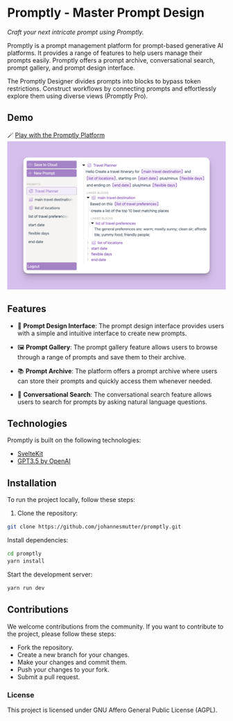 # Promptly - Master Prompt Design

*Craft your next intricate prompt using Promptly.*

Promptly is a prompt management platform for prompt-based generative AI platforms. It provides a range of features to help users manage their prompts easily. Promptly offers a prompt archive, conversational search, prompt gallery, and prompt design interface. 

The Promptly Designer divides prompts into blocks to bypass token restrictions. Construct workflows by connecting prompts and effortlessly explore them using diverse views (Promptly Pro).

## Demo
🪄 [Play with the Promptly Platform](https://promptly-app.vercel.app/)
![Screenshot of Prompty Platform](./preview.png)

## Features

- 🎨 **Prompt Design Interface**: The prompt design interface provides users with a simple and intuitive interface to create new prompts.

- 🖼️ **Prompt Gallery**: The prompt gallery feature allows users to browse through a range of prompts and save them to their archive.

- 📚 **Prompt Archive**: The platform offers a prompt archive where users can store their prompts and quickly access them whenever needed.

- 🔎 **Conversational Search**: The conversational search feature allows users to search for prompts by asking natural language questions.

## Technologies

Promptly is built on the following technologies:

- [SvelteKit](https://kit.svelte.dev/)
- [GPT3.5 by OpenAI](https://openai.com/)

## Installation

To run the project locally, follow these steps:

1. Clone the repository:

```bash
git clone https://github.com/johannesmutter/promptly.git
```

Install dependencies:
```bash
cd promptly
yarn install
```

Start the development server:
```bash
yarn run dev
```

## Contributions
We welcome contributions from the community. If you want to contribute to the project, please follow these steps:

- Fork the repository.
- Create a new branch for your changes.
- Make your changes and commit them.
- Push your changes to your fork.
- Submit a pull request.

### License
This project is licensed under GNU Affero General Public License (AGPL).